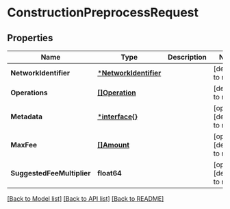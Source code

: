 # ConstructionPreprocessRequest

## Properties
Name | Type | Description | Notes
------------ | ------------- | ------------- | -------------
**NetworkIdentifier** | [***NetworkIdentifier**](NetworkIdentifier.md) |  | [default to null]
**Operations** | [**[]Operation**](Operation.md) |  | [default to null]
**Metadata** | [***interface{}**](interface{}.md) |  | [optional] [default to null]
**MaxFee** | [**[]Amount**](Amount.md) |  | [optional] [default to null]
**SuggestedFeeMultiplier** | **float64** |  | [optional] [default to null]

[[Back to Model list]](../README.md#documentation-for-models) [[Back to API list]](../README.md#documentation-for-api-endpoints) [[Back to README]](../README.md)

